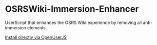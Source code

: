 # OSRSWiki-Immersion-Enhancer
UserScript that enhances the OSRS Wiki experience by removing all anti-immersion elements.

[Install directly via OpenUserJS](https://openuserjs.org/install/Beagon/OldSchool_Runescape_Wiki_Immersion_Enhancer.user.js)
